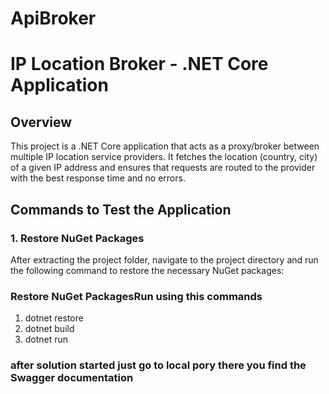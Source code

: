 # ApiBroker

# IP Location Broker - .NET Core Application

## Overview
This project is a .NET Core application that acts as a proxy/broker between multiple IP location service providers. It fetches the location (country, city) of a given IP address and ensures that requests are routed to the provider with the best response time and no errors.

## Commands to Test the Application

### 1. Restore NuGet Packages
After extracting the project folder, navigate to the project directory and run the following command to restore the necessary NuGet packages:
###  Restore NuGet PackagesRun using this commands
1) dotnet restore
2) dotnet build
3) dotnet run


### after solution started just go to local pory there you find the Swagger documentation
